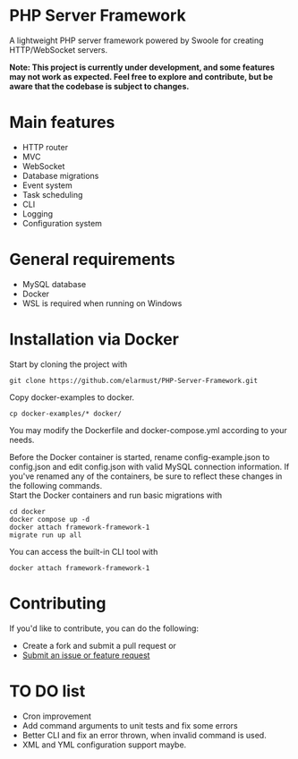 # PHP Server Framework
A lightweight PHP server framework powered by Swoole for creating HTTP/WebSocket servers.

**Note: This project is currently under development, and some features may not work as expected.
Feel free to explore and contribute, but be aware that the codebase is subject to changes.**

# Main features
+ HTTP router
+ MVC
+ WebSocket
+ Database migrations
+ Event system
+ Task scheduling
+ CLI
+ Logging
+ Configuration system

# General requirements
+ MySQL database
+ Docker
+ WSL is required when running on Windows

# Installation via Docker

Start by cloning the project with

```
git clone https://github.com/elarmust/PHP-Server-Framework.git
```

Copy docker-examples to docker.
```
cp docker-examples/* docker/
```
You may modify the Dockerfile and docker-compose.yml according to your needs.

Before the Docker container is started, rename config-example.json to config.json and edit config.json with valid MySQL connection information.
If you've renamed any of the containers, be sure to reflect these changes in the following commands.
<br />
Start the Docker containers and run basic migrations with

```
cd docker
docker compose up -d
docker attach framework-framework-1
migrate run up all
```

You can access the built-in CLI tool with
```
docker attach framework-framework-1
```

# Contributing
If you'd like to contribute, you can do the following:

+ Create a fork and submit a pull request or
+ [Submit an issue or feature request](https://github.com/elarike12/PHP_Framework/issues)

# TO DO list
+ Cron improvement
+ Add command arguments to unit tests and fix some errors
+ Better CLI and fix an error thrown, when invalid command is used.
+ XML and YML configuration support maybe.

